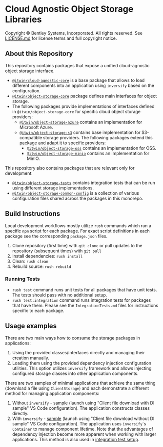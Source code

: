 # Cloud Agnostic Object Storage Libraries

Copyright © Bentley Systems, Incorporated. All rights reserved. See [LICENSE.md](./LICENSE.md) for license terms and full copyright notice.

## About this Repository

This repository contains packages that expose a unified cloud-agnostic object storage interface.

- [`@itwin/cloud-agnostic-core`](./cloud-agnostic/core/README.md) is a base package that allows to load different components into an application using `inversify` based on the configuration.
- [`@itwin/object-storage-core`](./storage/core/README.md) package defines main interfaces for object storage.
- The following packages provide implementations of interfaces defined in `@itwin/object-storage-core` for specific cloud object storage providers:
  - [`@itwin/object-storage-azure`](./storage/azure/README.md) contains an implementation for Microsoft Azure.
  - [`@itwin/object-storage-s3`](./storage/s3/README.md) contains base implementation for S3-compatible storage providers. The following packages extend this package and adapt it to specific providers:
    - [`@itwin/object-storage-oss`](./storage/oss/README.md) contains an implementation for OSS.
    - [`@itwin/object-storage-minio`](./storage/minio/README.md) contains an implementation for MinIO.

This repository also contains packages that are relevant only for development:
- [`@itwin/object-storage-tests`](./tests/object-storage/README.md) contains integration tests that can be run using different storage implementations.
- [`@itwin/object-storage-common-config`](./utils/common-config/README.md) is a collection of various configuration files shared across the packages in this monorepo.

## Build Instructions

Local development workflows mostly utilize `rush` commands which run a specific `npm` script for each package. For exact script definitions in each package see the corresponding `package.json` files.

1. Clone repository (first time) with `git clone` or pull updates to the repository (subsequent times) with `git pull`
2. Install dependencies: `rush install`
3. Clean: `rush clean`
4. Rebuild source: `rush rebuild`

### Running Tests

- `rush test` command runs unit tests for all packages that have unit tests. The tests should pass with no additional setup.
- `rush test:integration` command runs integration tests for packages that have them. Please see the `IntegrationTests.md` files for instructions specific to each package.

## Usage examples

There are two main ways how to consume the storage packages in applications:
1. Using the provided classes/interfaces directly and managing their creation manually.
1. Loading them using the provided dependency injection configuration utilities. This option utilizes `inversify` framework and allows injecting configured storage classes into other application components.

There are two samples of minimal applications that achieve the same thing (download a file using `ClientStorage`) and each demonstrate a different method for managing application components:
1. Without `inversify` - [sample](./samples/src/client-file-download/AppWithoutInversify.ts) (launch using "Client file download with DI sample" VS Code configuration). The application constructs classes directly.
1. With `inversify` - [sample](./samples/src/client-file-download/AppWithInversify.ts) (launch using "Client file download without DI sample" VS Code configuration). The application uses `inversify`\`s `Container` to manage component lifetime. Note that the advantages of dependency injection become more apparent when working with larger applications. This method is also used in [integration test setup](tests/object-storage/src/StorageIntegrationTests.ts).
